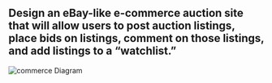 ## Design an eBay-like e-commerce auction site that will allow users to post auction listings, place bids on listings, comment on those listings, and add listings to a “watchlist.”


![commerce Diagram](https://github.com/Mu5alaf/Commerce/assets/109148687/59d984c9-5a9f-4af8-8e0c-b320ce078838)
